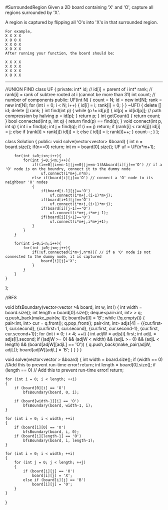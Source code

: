 #SurroundedRegion
Given a 2D board containing 'X' and 'O', capture all regions surrounded by 'X'.

A region is captured by flipping all 'O's into 'X's in that surrounded region.

```
For example,
X X X X
X O O X
X X O X
X O X X
After running your function, the board should be:

X X X X
X X X X
X X X X
X O X X
```


---


//UNION FIND
class UF
{
private:
    int* id;     // id[i] = parent of i
    int* rank;  // rank[i] = rank of subtree rooted at i (cannot be more than 31)
    int count;    // number of components
public:
    UF(int N)
    {
        count = N;
        id = new int[N];
        rank = new int[N];
        for (int i = 0; i < N; i++) {
            id[i] = i;
            rank[i] = 0;
        }
    }
    ~UF()
    {
        delete [] id;
        delete [] rank;
    }
    int find(int p) {
        while (p != id[p]) {
            id[p] = id[id[p]];    // path compression by halving
            p = id[p];
        }
        return p;
    }
    int getCount() {
        return count;
    }
    bool connected(int p, int q) {
        return find(p) == find(q);
    }
    void connect(int p, int q) {
        int i = find(p);
        int j = find(q);
        if (i == j) return;
        if (rank[i] < rank[j]) id[i] = j;
        else if (rank[i] > rank[j]) id[j] = i;
        else {
            id[j] = i;
            rank[i]++;
        }
        count--;
    }
};

class Solution {
public:
    void solve(vector<vector<char>> &board) {
        int n = board.size();
        if(n==0)    return;
        int m = board[0].size();
        UF uf = UF(n*m+1);

        for(int i=0;i<n;i++){
            for(int j=0;j<m;j++){
                if((i==0||i==n-1||j==0||j==m-1)&&board[i][j]=='O') // if a 'O' node is on the boundry, connect it to the dummy node
                    uf.connect(i*m+j,n*m);
                else if(board[i][j]=='O') // connect a 'O' node to its neighbour 'O' nodes
                {
                    if(board[i-1][j]=='O')
                        uf.connect(i*m+j,(i-1)*m+j);
                    if(board[i+1][j]=='O')
                        uf.connect(i*m+j,(i+1)*m+j);
                    if(board[i][j-1]=='O')
                        uf.connect(i*m+j,i*m+j-1);
                    if(board[i][j+1]=='O')
                        uf.connect(i*m+j,i*m+j+1);
                }
            }
        }

        for(int i=0;i<n;i++){
            for(int j=0;j<m;j++){
                if(!uf.connected(i*m+j,n*m)){ // if a 'O' node is not connected to the dummy node, it is captured
                    board[i][j]='X';
                }
            }
        }
    }
};



//BFS

void bfsBoundary(vector<vector<char> >& board, int w, int l)
{
    int width = board.size();
    int length = board[0].size();
    deque<pair<int, int> > q;
    q.push_back(make_pair(w, l));
    board[w][l] = 'B';
    while (!q.empty()) {
        pair<int, int> cur = q.front();
        q.pop_front();
        pair<int, int> adjs[4] = {{cur.first-1, cur.second}, 
            {cur.first+1, cur.second}, 
            {cur.first, cur.second-1},
            {cur.first, cur.second+1}};
        for (int i = 0; i < 4; ++i)
        {
            int adjW = adjs[i].first;
            int adjL = adjs[i].second;
            if ((adjW >= 0) && (adjW < width) && (adjL >= 0)
                    && (adjL < length) 
                    && (board[adjW][adjL] == 'O')) {
                q.push_back(make_pair(adjW, adjL));
                board[adjW][adjL] = 'B';
            }
        }
    }
}

void solve(vector<vector<char> > &board) {
    int width = board.size();
    if (width == 0) //Add this to prevent run-time error!
        return;
    int length = board[0].size();
    if  (length == 0) // Add this to prevent run-time error!
        return;

    for (int i = 0; i < length; ++i)
    {
        if (board[0][i] == 'O')
            bfsBoundary(board, 0, i);

        if (board[width-1][i] == 'O')
            bfsBoundary(board, width-1, i);
    }

    for (int i = 0; i < width; ++i)
    {
        if (board[i][0] == 'O')
            bfsBoundary(board, i, 0);
        if (board[i][length-1] == 'O')
            bfsBoundary(board, i, length-1);
    }

    for (int i = 0; i < width; ++i)
    {
        for (int j = 0; j < length; ++j)
        {
            if (board[i][j] == 'O')
                board[i][j] = 'X';
            else if (board[i][j] == 'B')
                board[i][j] = 'O';
        }
    }
}
